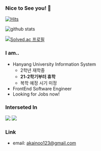 ### Nice to See you! 👋

[![Hits](https://hits.seeyoufarm.com/api/count/incr/badge.svg?url=https%3A%2F%2Fgithub.com%2FDonghyunKim98&count_bg=%2379C83D&title_bg=%23555555&icon=telegram.svg&icon_color=%23E7E7E7&title=hits&edge_flat=false)](https://hits.seeyoufarm.com)

![github stats](https://github-readme-stats.vercel.app/api?username=DonghyunKim98&show_icons=true&count_private=true&theme=tokyonight)

[![Solved.ac
프로필](http://mazassumnida.wtf/api/v2/generate_badge?boj=akainoo)](https://solved.ac/akainoo)

### I am..
- Hanyang University Information System
   - 2학년 재학중
   - **21-2학기부터 휴학**
   - 복학 예정 시기 미정
- FrontEnd Software Engineer
- Looking for Jobs now!

### Interseted In 
<img src="https://img.shields.io/badge/-react--native-brightgreen"/>
<img src="https://img.shields.io/badge/-typescript-blue"/>

### Link
- email: <akainoo123@gmail.com>
